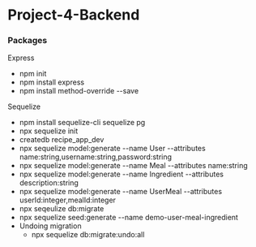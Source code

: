 # Project-4-Backend

### Packages

Express
- npm init
- npm install express
- npm install method-override --save

Sequelize
- npm install sequelize-cli sequelize pg
- npx sequelize init
- createdb recipe_app_dev
- npx sequelize model:generate --name User --attributes name:string,username:string,password:string
- npx sequelize model:generate --name Meal --attributes name:string
- npx sequelize model:generate --name Ingredient --attributes description:string
- npx sequelize model:generate --name UserMeal --attributes userId:integer,mealId:integer
- npx seqeulize db:migrate
- npx sequelize seed:generate --name demo-user-meal-ingredient
- Undoing migration
  * npx sequelize db:migrate:undo:all